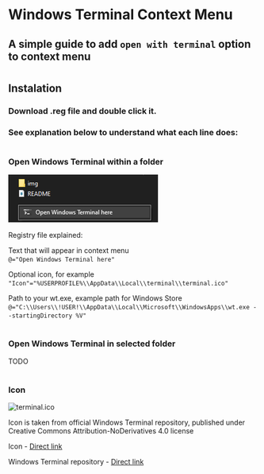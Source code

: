 # Windows Terminal Context Menu

## A simple guide to add `open with terminal` option to context menu 

#

## Instalation

### Download .reg file and double click it.
### See explanation below to understand what each line does:

#

### Open Windows Terminal within a folder

![open-within-folder.png](img/open-within-folder.png "Open Windows Terminal within a folder")

Registry file explained:

Text that will appear in context menu\
`@="Open Windows Terminal here"`

Optional icon, for example\
`"Icon"="%USERPROFILE%\\AppData\\Local\\terminal\\terminal.ico"`

Path to your wt.exe, example path for Windows Store\
`@="C:\\Users\\!USER!\\AppData\\Local\\Microsoft\\WindowsApps\\wt.exe --startingDirectory %V"`


#

### Open Windows Terminal in selected folder

TODO

#

### Icon

![terminal.ico](terminal.ico)

Icon is taken from official Windows Terminal repository, published under Creative Commons Attribution-NoDerivatives 4.0 license

Icon - [Direct link](https://github.com/microsoft/terminal/blob/master/res/terminal.ico)

Windows Terminal repository - [Direct link](https://github.com/microsoft/terminal)